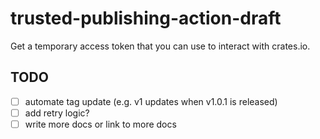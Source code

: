 # trusted-publishing-action-draft

Get a temporary access token that you can use to interact with crates.io.

## TODO

- [ ] automate tag update (e.g. v1 updates when v1.0.1 is released)
- [ ] add retry logic?
- [ ] write more docs or link to more docs
